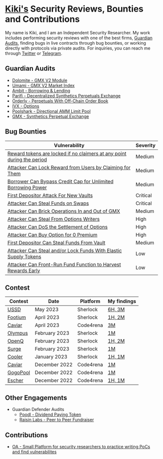 
# [Kiki's](https://twitter.com/Kiki_developer) Security Reviews, Bounties and Contributions

My name is Kiki, and I am an Independent Security Researcher. My work includes performing security reviews with one of the best firms, [Guardian Audits](https://guardianaudits.com/), finding bugs in live contracts through bug bounties, or working directly with protocols via private audits. For inquiries, you can reach me through [Twitter](https://twitter.com/Kiki_developer) or [Telegram](https://t.me/kiki_dev).


## Guardian Audits

- [Dolomite - GMX V2 Module](https://github.com/GuardianAudits/Audits/blob/main/Dolomite/2024-01-11_Dolomite.pdf)
- [Umami - GMX V2 Market Index](https://github.com/GuardianAudits/Audits/blob/main/Umami/2024-01-10_Umami.pdf)
- [Ambit - Borrowing & Lending](https://github.com/GuardianAudits/Audits/blob/main/Ambit/2023-12-06_Ambit.pdf)
- [Parifi - Decentralized Synthetics Perpetuals Exchange](https://github.com/GuardianAudits/Audits/blob/main/PariFi/2024-01-24_PariFi.pdf)
- [Orderly - Perpetuals With Off-Chain Order Book ](https://github.com/GuardianAudits/Audits/blob/main/Orderly/2023-10-25_Orderly.pdf)
- [IVX - Options](https://github.com/GuardianAudits/Audits/blob/main/IVX/09-13-2023-IVX.pdf)
- [Poolshark - Directional AMM Limit Pool](https://github.com/GuardianAudits/Audits/blob/main/Poolshark/Poolshark_Limit_Audit.pdf)
- [GMX - Synthetics Perpetual Exchange](https://github.com/GuardianAudits/Audits/blob/main/GMX/2023-05-15_GMX_Synthetics.pdf)

## Bug Bounties

| Vulnerability                                      | Severity |
| -------------------------------------------------- | -------- |
| [ Reward tokens are locked if no claimers at any point during the period](Bounties/012.md) | Medium |
| [Attacker Can Lock Reward from Users by Claiming for Them](Bounties/011.md) | Medium |
| [Borrower Can Bypass Credit Cap for Unlimited Borrowing Power](Bounties/010.md) | Medium |
| [First Depositor Attack For New Vaults](Bounties/009.md) | Critical |
| [Attacker Can Steal Funds on Swaps](Bounties/008.md) | Critical |
| [Attacker Can Brick Operations In and Out of GMX](Bounties/007.md) | Medium |
| [Attacker Can Steal From Options Writers](Bounties/006.md)  | High    |
| [Attacker Can DoS the Settlement of Options](Bounties/005.md)  | High    |
| [Attacker Can Buy Option for 0 Premium](Bounties/004.md) | High    |
| [First Depositor Can Steal Funds From Vault](Bounties/003.md)  | Medium    |
| [Attacker Can Steal and/or Lock Funds With Elastic Supply Tokens](Bounties/002.md) | Low    |
| [Attacker Can Front-Run Fund Function to Harvest Rewards Early](Bounties/001.md) | Low    |


## Contest 

| Contest | Date | Platform | My findings |
| ------- | ---- | -------- | ----------- |
|[USSD](https://audits.sherlock.xyz/contests/82/report)|May 2023|Sherlock|[6H, 3M](Contests/ussd)|
|[Footium](https://audits.sherlock.xyz/contests/71/report)|April 2023|Sherlock|[1H, 2M](Contests/footium)|
|[Caviar](https://code4rena.com/reports/2023-04-caviar)|April 2023|Code4rena|[3M](Contests/caviar/second)|
|[Olympus](https://audits.sherlock.xyz/contests/50/report)|February 2023|Sherlock|[1M](Contests/olympus)|
|[OpenQ](https://audits.sherlock.xyz/contests/39)|February 2023|Sherlock|[1H, 2M](Contests/openq)|
|[Surge](https://audits.sherlock.xyz/contests/51/report)|February 2023|Sherlock|[1M](Contests/surge)|
|[Cooler](https://audits.sherlock.xyz/contests/36)|January 2023|Sherlock|[1H, 1M](Contests/cooler)|
|[Caviar](https://code4rena.com/reports/2022-12-caviar)|December 2022|Code4rena|[1M](Contests/caviar/first)|
|[GogoPool](https://code4rena.com/reports/2022-12-gogopool)|December 2022|Code4rena|[1M](Contests/gogo_pool)|
|[Escher](https://code4rena.com/reports/2022-12-escher)|December 2022|Code4rena|[1H, 1M](Contests/escher)|


## Other Engagements 
- Guardian Defender Audits
    - [Poodl - Dividend Paying Token](Engagements/PoodlAuditTeam2.md)
    - [Raisin Labs - Peer to Peer Fundraiser](Engagements/Raisin_Audit.pdf)



## Contributions 

- [OA - Small Platform for security researchers to practice writing PoCs and find vulnerabilites](https://github.com/0xLanterns/OA)
